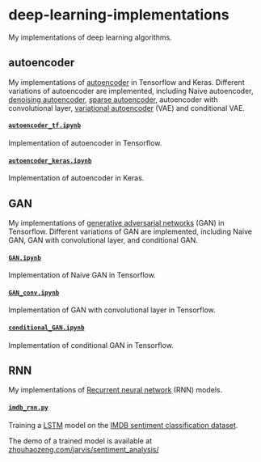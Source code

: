 # deep-learning-implementations
My implementations of deep learning algorithms.

## autoencoder
My implementations of [autoencoder](https://en.wikipedia.org/wiki/Autoencoder) in Tensorflow and Keras. Different variations of autoencoder are implemented, including Naive autoencoder, [denoising autoencoder](https://en.wikipedia.org/wiki/Autoencoder#Denoising_autoencoder), [sparse autoencoder](https://en.wikipedia.org/wiki/Autoencoder#Sparse_autoencoder), autoencoder with convolutional layer, [variational autoencoder](https://en.wikipedia.org/wiki/Autoencoder#Variational_autoencoder_.28VAE.29) (VAE) and conditional VAE.

#### [`autoencoder_tf.ipynb`](autoencoder/autoencoder_tf.ipynb)
Implementation of autoencoder in Tensorflow.

#### [`autoencoder_keras.ipynb`](autoencoder/autoencoder_keras.ipynb)
Implementation of autoencoder in Keras.


## GAN
My implementations of [generative adversarial networks](https://arxiv.org/pdf/1406.2661.pdf) (GAN) in Tensorflow. Different variations of GAN are implemented, including Naive GAN, GAN with convolutional layer, and conditional GAN.

#### [`GAN.ipynb`](GAN/GAN.ipynb)
Implementation of Naive GAN in Tensorflow.

#### [`GAN_conv.ipynb`](GAN/GAN_conv.ipynb)
Implementation of GAN with convolutional layer in Tensorflow.

#### [`conditional_GAN.ipynb`](GAN/conditional_GAN.ipynb)
Implementation of conditional GAN in Tensorflow.

## RNN
My implementations of [Recurrent neural network](https://en.wikipedia.org/wiki/Recurrent_neural_network) (RNN) models.

#### [`imdb_rnn.py`](RNN/imdb_rnn.py)
Training a [LSTM](http://colah.github.io/posts/2015-08-Understanding-LSTMs/) model on the [IMDB sentiment classification dataset](https://keras.io/datasets/#imdb-movie-reviews-sentiment-classification).

The demo of a trained model is available at [zhouhaozeng.com/jarvis/sentiment_analysis/](http://zhouhaozeng.com/jarvis/sentiment_analysis/)
